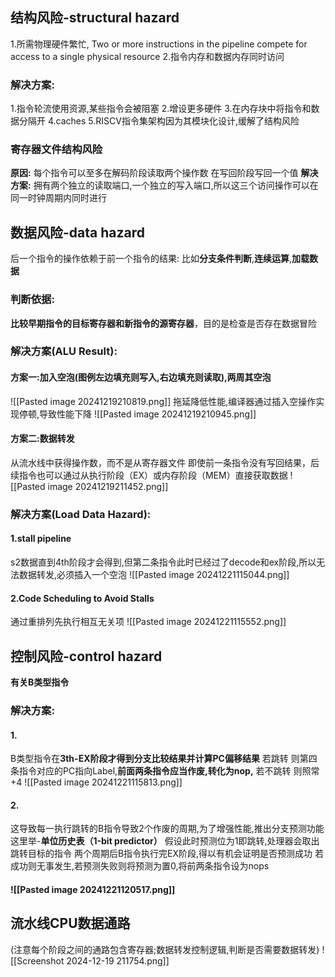 ## 结构风险-structural hazard
1.所需物理硬件繁忙,
Two or more instructions in the pipeline compete for access to a single physical resource
2.指令内存和数据内存同时访问
### 解决方案:
1.指令轮流使用资源,某些指令会被阻塞
2.增设更多硬件
3.在内存块中将指令和数据分隔开
4.caches
5.RISCV指令集架构因为其模块化设计,缓解了结构风险
### 寄存器文件结构风险
**原因:**
每个指令可以至多在解码阶段读取两个操作数
在写回阶段写回一个值
**解决方案:**
拥有两个独立的读取端口,一个独立的写入端口,所以这三个访问操作可以在同一时钟周期内同时进行
## 数据风险-data hazard
后一个指令的操作依赖于前一个指令的结果:
比如**分支条件判断**,**连续运算**,**加载数据**
### 判断依据:
**比较早期指令的目标寄存器和新指令的源寄存器**，目的是检查是否存在数据冒险
### 解决方案(ALU Result):
#### 方案一:加入空泡(图例左边填充则写入,右边填充则读取),两周其空泡
![[Pasted image 20241219210819.png]]
拖延降低性能,编译器通过插入空操作实现停顿,导致性能下降
![[Pasted image 20241219210945.png]]
#### 方案二:数据转发
从流水线中获得操作数，而不是从寄存器文件
即使前一条指令没有写回结果，后续指令也可以通过从执行阶段（EX）或内存阶段（MEM）直接获取数据
![[Pasted image 20241219211452.png]]

### 解决方案(Load Data Hazard):
#### 1.stall pipeline
s2数据直到4th阶段才会得到,但第二条指令此时已经过了decode和ex阶段,所以无法数据转发,必须插入一个空泡
![[Pasted image 20241221115044.png]]
#### 2.Code Scheduling to Avoid Stalls
通过重排列先执行相互无关项
![[Pasted image 20241221115552.png]]
## 控制风险-control hazard
**有关B类型指令**
### 解决方案:
#### 1.
B类型指令在**3th-EX阶段才得到分支比较结果并计算PC偏移结果**
若跳转
则第四条指令对应的PC指向Label,**前面两条指令应当作废,转化为nop,**
若不跳转
则照常+4
![[Pasted image 20241221115813.png]]
#### 2.
这导致每一执行跳转的B指令导致2个作废的周期,为了增强性能,推出分支预测功能
这里举-**单位历史表（1-bit predictor）**
 假设此时预测位为1即跳转,处理器会取出跳转目标的指令
 两个周期后B指令执行完EX阶段,得以有机会证明是否预测成功
 若成功则无事发生,若预测失败则将预测为置0,将前两条指令设为nops
#### ![[Pasted image 20241221120517.png]]


## 流水线CPU数据通路
(注意每个阶段之间的通路包含寄存器;数据转发控制逻辑,判断是否需要数据转发)
![[Screenshot 2024-12-19 211754.png]]